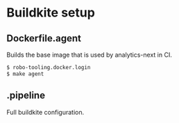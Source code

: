 # Buildkite setup

## Dockerfile.agent

Builds the base image that is used by analytics-next in CI.

```bash
$ robo-tooling.docker.login
$ make agent
```

## .pipeline

Full buildkite configuration.
